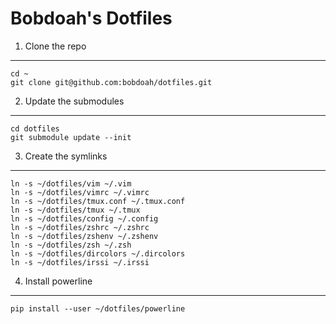 Bobdoah's Dotfiles
==================

1. Clone the repo
-----------------
    cd ~
    git clone git@github.com:bobdoah/dotfiles.git

2. Update the submodules
------------------------
    cd dotfiles
    git submodule update --init

3. Create the symlinks
----------------------
    ln -s ~/dotfiles/vim ~/.vim
    ln -s ~/dotfiles/vimrc ~/.vimrc
    ln -s ~/dotfiles/tmux.conf ~/.tmux.conf
    ln -s ~/dotfiles/tmux ~/.tmux
    ln -s ~/dotfiles/config ~/.config
    ln -s ~/dotfiles/zshrc ~/.zshrc
    ln -s ~/dotfiles/zshenv ~/.zshenv
    ln -s ~/dotfiles/zsh ~/.zsh
    ln -s ~/dotfiles/dircolors ~/.dircolors
    ln -s ~/dotfiles/irssi ~/.irssi

4. Install powerline
--------------------
    pip install --user ~/dotfiles/powerline
